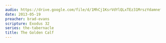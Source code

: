 ```yaml
---
audio: https://drive.google.com/file/d/1MhCj1KsrVdYlQLxTEz31MrszYdamnefo/view
date: 2013-05-19
preacher: brad-evans
scripture: Exodus 32
series: the-tabernacle
title: The Golden Calf
---
```

